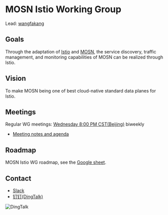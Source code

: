 # MOSN Istio Working Group

Lead: [wangfakang](https://github.com/wangfakang)

## Goals

Through the adaptation of [Istio](https://github.com/istio/istio) and [MOSN](https://github.com/mosn/mosn), the service discovery, traffic management, and monitoring capabilities of MOSN can be realized through Istio.

## Vision

To make MOSN being one of best cloud-native standard data planes for Istio.

## Meetings

Regular WG meetings: [Wednesday 8:00 PM CST(Beijing)](https://ebay.zoom.com.cn/j/96285622161) biweekly

- [Meeting notes and agenda](https://docs.google.com/document/d/12lgyCW-GmlErr_ihvAO7tMmRe87i70bv2xqe4h2LUz4/edit?usp=sharing)

## Roadmap

MOSN Istio WG roadmap, see the [Google sheet](https://docs.google.com/spreadsheets/d/1fALompY9nKZNImOuxQw23xtMD-5rCBrXWziJZkj76bo/edit?usp=sharing).

## Contact

- [Slack](https://join.slack.com/t/istio/shared_invite/zt-dhww29on-SvP1~DBvtrk3UdjjbO0SGQ)
- [钉钉(DingTalk)](https://qr.dingtalk.com/action/joingroup?code=v1,k1,zAW58Ttxt4ZAm8jJu8EDgLsAASeRRxPT7ULA9oob/bQ=&_dt_no_comment=1&origin=11)

![DingTalk](https://gw.alipayobjects.com/mdn/rms_91f3e6/afts/img/A*kc4eT4Uqgg0AAAAAAAAAAABkARQnAQ)
